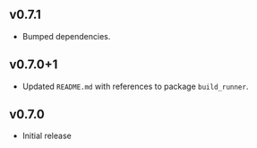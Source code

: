 ## v0.7.1

 * Bumped dependencies.

## v0.7.0+1

 * Updated `README.md` with references to package `build_runner`.

## v0.7.0

 * Initial release

